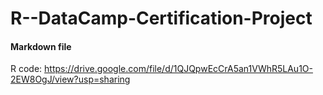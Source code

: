 # R--DataCamp-Certification-Project

#### Markdown file
R code:
https://drive.google.com/file/d/1QJQpwEcCrA5an1VWhR5LAu1O-2EW8OgJ/view?usp=sharing
